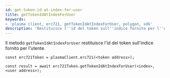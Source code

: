 ```yaml
---
id: get-token-id-at-index-for-user
title: getTokenIdAtIndexForUser
keywords:
- 'plasma client, erc721, getTokenIdAtIndexForUser, polygon, sdk'
description: 'Restituisce l''id del token sull''indice fornito per l''utente.'
---
```


Il metodo `getTokenIdAtIndexForUser` restituisce l'id del token sull'indice fornito per l'utente.

```
const erc721Token = plasmaClient.erc721(<token address>);

const result = await erc721Token.getTokenIdAtIndexForUser(<index>,<user address>);

```
